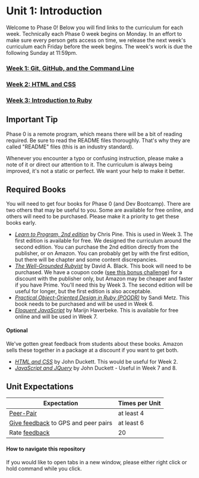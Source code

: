 # Unit 1: Introduction

Welcome to Phase 0! Below you will find links to the curriculum for each week. Technically each Phase 0 week begins on Monday. In an effort to make sure every person gets access on time, we release the next week's curriculum each Friday before the week begins. The week's work is due the following Sunday at 11:59pm.

### [Week 1: Git, GitHub, and the Command Line](week-1/README.md)
### [Week 2: HTML and CSS](week-2/README.md)
### [Week 3: Introduction to Ruby](week-3/README.md)

## Important Tip
Phase 0 is a remote program, which means there will be a bit of reading required. Be sure to read the README files thoroughly. That's why they are called "README" files (this is an industry standard).

Whenever you encounter a typo or confusing instruction, please make a note of it or direct our attention to it. The curriculum is always being improved, it's not a static or perfect. We want your help to make it better.

## Required Books
You will need to get four books for Phase 0 (and Dev Bootcamp). There are two others that may be useful to you. Some are available for free online, and others will need to be purchased. Please make it a priority to get these books early.

- *[Learn to Program, 2nd edition](https://pine.fm/LearnToProgram/)* by Chris Pine. This is used in Week 3.  The first edition is available for free. We designed the curriculum around the second edition. You can purchase the 2nd edition directly from the publisher, or on Amazon. You can probably get by with the first edition, but there will be chapter and some content discrepancies.
- *[The Well-Grounded Rubyist](http://www.manning.com/black3/)* by David A. Black. This book will need to be purchased. We have a coupon code ([see this bonus challenge](https://github.com/Devbootcamp/phase-0-unit-1/blob/master/week-3/BONUS-challenges/Well-Grounded-Rubyist.md)) for a discount with the publisher only, but Amazon may be cheaper and faster if you have Prime. You'll need this by Week 3. The second edition will be useful for longer, but the first edition is also acceptable.
- *[Practical Object-Oriented Design in Ruby (POODR)](http://www.poodr.com/)* by Sandi Metz. This book needs to be purchased and will be used in Week 6.
- *[Eloquent JavaScript](http://eloquentjavascript.net/)* by Marijn Haverbeke. This is available for free online and will be used in Week 7.

#### Optional
We've gotten great feedback from students about these books. Amazon sells these together in a package at a discount if you want to get both.

- *[HTML and CSS](http://www.htmlandcssbook.com/)* by John Duckett. This would be useful for Week 2.
- *[JavaScript and JQuery](http://javascriptbook.com/)* by John Duckett - Useful in Week 7 and 8.

## Unit Expectations

Expectation | Times per Unit |
------------|----------|
[Peer-Pair](https://github.com/Devbootcamp/phase-0-handbook/blob/master/peer-pairing-sessions.md) | at least 4
[Give feedback](https://socrates.devbootcamp.com/feedback/new) to GPS and peer pairs | at least 6
Rate [feedback](https://socrates.devbootcamp.com/feedback) | 20

#### How to navigate this repository
If you would like to open tabs in a new window, please either right click or hold command while you click.
